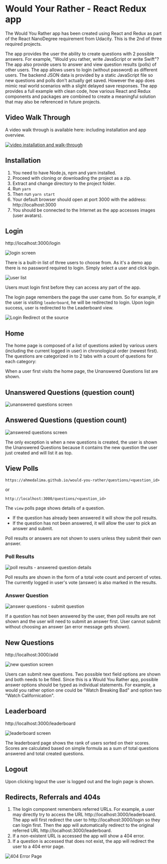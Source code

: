 # Would Your Rather - React Redux app

The Would You Rather app has been created using React and Redux as part of the React NanoDegree requirement from Udacity. This is the 2nd of three required projects.

The app provides the user the ability to create questions with 2 possible answers. For example, "Would you rather, write JavaScript or write Swift"? The app also provide users to answer and view question results (polls) of other users. The app allows users to login (without password) as different users. The backend JSON data is provided by a static JavaScript file so new questions and polls don't actually get saved. However the app does mimic real world scenarios with a slight delayed save responses. The app provides a full example with clean code, how various React and Redux components and packages are combined to create a meaningful solution that may also be referenced in future projects.

## Video Walk Through

A video walk through is available here: including installation and app overview.

[![video installation and walk-through](./public/imgs/video-screenshot.png)](https://www.youtube.com/watch?v=d_4a_pia17c)

## Installation

1. You need to have Node.js, npm and yarn installed.
2. Proceed with cloning or downloading the project as a zip.
3. Extract and change directory to the project folder.
4. Run `yarn`
5. Then run `yarn start`
6. Your default browser should open at port 3000 with the address: http://localhost:3000
7. You should be connected to the Internet as the app accesses images (user avatars).

## Login

http://localhost:3000/login

![login screen](./public/imgs/login.png)

There is a built-in list of three users to choose from. As it's a demo app there is no password required to login. Simply select a user and click login.

![user list](./public/imgs/users-list.png)

Users must login first before they can access any part of the app.

The login page remembers the page the user came from. So for example, if the user is visiting `leaderboard`, he will be redirected to login. Upon login success, user is redirected to the Leaderboard view.

![Login Redirect ot the source](./public/imgs/login-redirect.png)

## Home

The home page is composed of a list of questions asked by various users (including the current logged in user) in chronological order (newest first). The questions are categorized in to 2 tabs with a count of questions for each category:

When a user first visits the home page, the Unanswered Questions list are shown.

## Unanswered Questions (question count)

![unanswered questions screen](./public/imgs/unanswered.png)

## Answered Questions (question count)

![answered questions screen](./public/imgs/answered.png)

The only exception is when a new questions is created, the user is shown the Unanswered Questions because it contains the new question the user just created and will list it as top.

## View Polls

`https://ahmedalima.github.io/would-you-rather/questions/<question_id>`

or

`http://localhost:3000/questions/<question_id> `

The `view` polls page shows details of a question.

- If the question has already been answered it will show the poll results.
- If the question has not been answered, it will allow the user to pick an answer and submit.

Poll results or answers are not shown to users unless they submit their own answer.

### Poll Results

![poll results - answered question details](./public/imgs/q-ans.png)

Poll results are shown in the form of a total vote count and percent of votes. The currently logged in user's vote (answer) is also marked in the results.

### Answer Question

![answer questions - submit question](./public/imgs/q-no-ans.png)

If a question has not been answered by the user, then poll results are not shown and the user will need to submit an answer first. User cannot submit without choosing an answer (an error message gets shown).

## New Questions

http://localhost:3000/add

![new question screen](./public/imgs/new-q.png)

Users can submit new questions. Two possible text field options are shown and both needs to be filled. Since this is a Would You Rather app, possible answer options should be typed as individual statements. For example, a would you rather option one could be "Watch Breaking Bad" and option two "Watch Californication".

## Leaderboard

http://localhost:3000/leaderboard

![leaderboard screen](./public/imgs/leader-board.png)

The leaderboard page shows the rank of users sorted on their scores. Scores are calculated based on simple formula as a sum of total questions answered and total created questions.

## Logout

Upon clicking logout the user is logged out and the login page is shown.

## Redirects, Referrals and 404s

1. The login component remembers referred URLs. For example, a user may directly try to access the URL http://localhost:3000/leaderboard. The app will first redirect the user to http://localhost:3000/login so they can login first. Then the app will automatically redirect to the original referred URL http://localhost:3000/leaderboard.
2. If a non-existent URL is accessed the app will show a 404 error.
3. If a question is accessed that does not exist, the app will redirect the user to a 404 error page.

![404 Error Page](./public/imgs/not-found.png)
